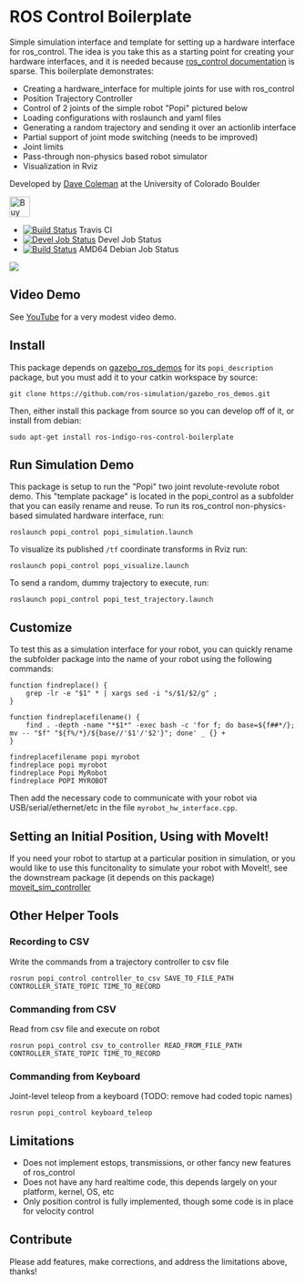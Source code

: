 # ROS Control Boilerplate

Simple simulation interface and template for setting up a hardware interface for ros_control. The idea is you take this as a starting point for creating your hardware interfaces, and it is needed because [ros_control documentation](http://wiki.ros.org/ros_control) is sparse. This boilerplate demonstrates:

 - Creating a hardware_interface for multiple joints for use with ros_control
 - Position Trajectory Controller
 - Control of 2 joints of the simple robot "Popi" pictured below
 - Loading configurations with roslaunch and yaml files
 - Generating a random trajectory and sending it over an actionlib interface
 - Partial support of joint mode switching (needs to be improved)
 - Joint limits
 - Pass-through non-physics based robot simulator
 - Visualization in Rviz

Developed by [Dave Coleman](http://dav.ee/) at the University of Colorado Boulder

<a href='https://ko-fi.com/A7182AMW' target='_blank'><img height='36' style='border:0px;height:36px;' src='https://az743702.vo.msecnd.net/cdn/kofi2.png?v=0' border='0' alt='Buy Me a Coffee at ko-fi.com' /></a>

 * [![Build Status](https://travis-ci.org/davetcoleman/popi_control.svg)](https://travis-ci.org/davetcoleman/popi_control) Travis CI
 * [![Devel Job Status](http://jenkins.ros.org/buildStatus/icon?job=devel-indigo-popi_control)](http://jenkins.ros.org/job/devel-indigo-popi_control) Devel Job Status
 * [![Build Status](http://jenkins.ros.org/buildStatus/icon?job=ros-indigo-ros-control-boilerplate_binarydeb_trusty_amd64)](http://jenkins.ros.org/job/ros-indigo-ros-control-boilerplate_binarydeb_trusty_amd64/) AMD64 Debian Job Status

<img src="https://raw.githubusercontent.com/davetcoleman/popi_control/jade-devel/resources/screenshot.png"/>


## Video Demo

See [YouTube](https://www.youtube.com/watch?v=Tpj2tx9uZ-o) for a very modest video demo.

## Install

This package depends on [gazebo_ros_demos](https://github.com/ros-simulation/gazebo_ros_demos) for its ``popi_description`` package, but you must add it to your catkin workspace by source:

    git clone https://github.com/ros-simulation/gazebo_ros_demos.git

Then, either install this package from source so you can develop off of it, or install from debian:

    sudo apt-get install ros-indigo-ros-control-boilerplate

## Run Simulation Demo

This package is setup to run the "Popi" two joint revolute-revolute robot demo. This "template package" is located in the popi_control as a subfolder that you can easily rename and reuse. To run its ros_control non-physics-based simulated hardware interface, run:

    roslaunch popi_control popi_simulation.launch

To visualize its published ``/tf`` coordinate transforms in Rviz run:

    roslaunch popi_control popi_visualize.launch

To send a random, dummy trajectory to execute, run:

    roslaunch popi_control popi_test_trajectory.launch

## Customize

To test this as a simulation interface for your robot, you can quickly rename the subfolder package into the name of your robot using the following commands:

```
function findreplace() {
    grep -lr -e "$1" * | xargs sed -i "s/$1/$2/g" ;
}

function findreplacefilename() {
    find . -depth -name "*$1*" -exec bash -c 'for f; do base=${f##*/}; mv -- "$f" "${f%/*}/${base//'$1'/'$2'}"; done' _ {} +
}

findreplacefilename popi myrobot
findreplace popi myrobot
findreplace Popi MyRobot
findreplace POPI MYROBOT
```

Then add the necessary code to communicate with your robot via USB/serial/ethernet/etc in the file ``myrobot_hw_interface.cpp``.

## Setting an Initial Position, Using with MoveIt!

If you need your robot to startup at a particular position in simulation, or you would like to use this funcitonality to simulate your robot with MoveIt!, see the downstream package (it depends on this package) [moveit_sim_controller](https://github.com/davetcoleman/moveit_sim_controller)

## Other Helper Tools

### Recording to CSV

Write the commands from a trajectory controller to csv file

    rosrun popi_control controller_to_csv SAVE_TO_FILE_PATH CONTROLLER_STATE_TOPIC TIME_TO_RECORD

### Commanding from CSV

Read from csv file and execute on robot

    rosrun popi_control csv_to_controller READ_FROM_FILE_PATH CONTROLLER_STATE_TOPIC TIME_TO_RECORD

### Commanding from Keyboard

Joint-level teleop from a keyboard (TODO: remove had coded topic names)

    rosrun popi_control keyboard_teleop

## Limitations

 - Does not implement estops, transmissions, or other fancy new features of ros_control
 - Does not have any hard realtime code, this depends largely on your platform, kernel, OS, etc
 - Only position control is fully implemented, though some code is in place for velocity control

## Contribute

Please add features, make corrections, and address the limitations above, thanks!
